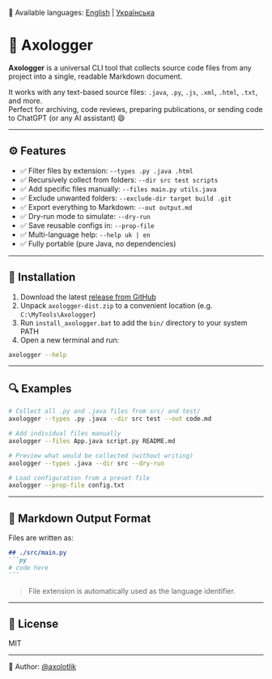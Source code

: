 📄 Available languages: [English](README.md) | [Українська](README.ua.md)

# 🦎 Axologger

**Axologger** is a universal CLI tool that collects source code files from any project into a single, readable Markdown document.

It works with any text-based source files: `.java`, `.py`, `.js`, `.xml`, `.html`, `.txt`, and more.  
Perfect for archiving, code reviews, preparing publications, or sending code to ChatGPT (or any AI assistant) 😄

---

## ⚙️ Features

- ✅ Filter files by extension: `--types .py .java .html`
- ✅ Recursively collect from folders: `--dir src test scripts`
- ✅ Add specific files manually: `--files main.py utils.java`
- ✅ Exclude unwanted folders: `--exclude-dir target build .git`
- ✅ Export everything to Markdown: `--out output.md`
- ✅ Dry-run mode to simulate: `--dry-run`
- ✅ Save reusable configs in: `--prop-file`
- ✅ Multi-language help: `--help uk | en`
- ✅ Fully portable (pure Java, no dependencies)

---

## 🚀 Installation

1. Download the latest [release from GitHub](https://github.com/axolotl1k/Axologger/releases)
2. Unpack `axologger-dist.zip` to a convenient location (e.g. `C:\MyTools\Axologger`)
3. Run `install_axologger.bat` to add the `bin/` directory to your system PATH
4. Open a new terminal and run:
```bash
axologger --help
```

---

## 🔍 Examples

```bash
# Collect all .py and .java files from src/ and test/
axologger --types .py .java --dir src test --out code.md

# Add individual files manually
axologger --files App.java script.py README.md

# Preview what would be collected (without writing)
axologger --types .java --dir src --dry-run

# Load configuration from a preset file
axologger --prop-file config.txt
```

---

## 📁 Markdown Output Format

Files are written as:

````md
## ./src/main.py
```py
# code here
```
````

> File extension is automatically used as the language identifier.

---

## 📜 License

MIT

---

👤 Author: [@axolotlik](https://github.com/axolotl1k)
